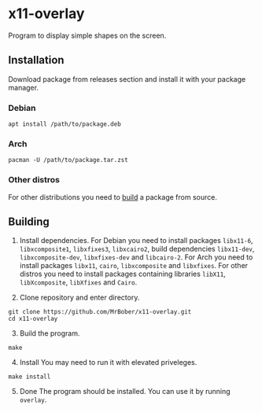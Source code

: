 # x11-overlay #
Program to display simple shapes on the screen.

## Installation ##
Download package from releases section and install it with your package manager.

### Debian ###
```
apt install /path/to/package.deb
```

### Arch ###
```
pacman -U /path/to/package.tar.zst
```

### Other distros
For other distributions you need to [build](#building) a package from source.

## Building ##

1. Install dependencies.
For Debian you need to install packages `libx11-6`, `libxcomposite1`, `libxfixes3`, `libxcairo2`, build dependencies `libx11-dev`, `libxcomposite-dev`, `libxfixes-dev` and `libcairo-2`.
For Arch you need to install packages `libx11`, `cairo`, `libxcomposite` and `libxfixes`.
For other distros you need to install packages containing libraries `libX11`, `libXcomposite`, `libXfixes` and `Cairo`.

2. Clone repository and enter directory.
```
git clone https://github.com/MrBober/x11-overlay.git
cd x11-overlay
```

3. Build the program.
```
make
```

4. Install
You may need to run it with elevated priveleges.
```
make install
```

5. Done
The program should be installed.
You can use it by running `overlay`.

